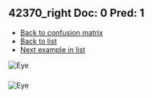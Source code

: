 ## 42370_right Doc: 0 Pred: 1
- [Back to confusion matrix](https://github.com/juliandewit/kaggle_retinopathy/blob/master/matrix.md)
- [Back to list](https://github.com/juliandewit/kaggle_retinopathy/blob/master/lists/01/list.md)
- [Next example in list](https://github.com/juliandewit/kaggle_retinopathy/blob/master/lists/01/42/42371_right.md)

![Eye](https://retinopaty.blob.core.windows.net/size1024/42370_right_0.jpeg)

### 

![Eye]()
